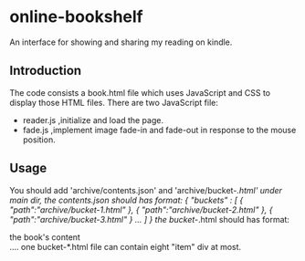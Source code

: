 # online-bookshelf

An interface for showing and sharing my reading on kindle.

## Introduction

The code consists a book.html file which uses JavaScript and CSS to display those HTML files. There are two JavaScript file:
* reader.js ,initialize and load the page.
* fade.js ,implement image fade-in and fade-out in response to the mouse position.

## Usage

You should add 'archive/contents.json' and 'archive/bucket-*.html' under main dir, the contents.json should has format:
{
        "buckets" : [
                { "path":"archive/bucket-1.html" },
                { "path":"archive/bucket-2.html" },
                { "path":"archive/bucket-3.html" }
		...
        ]
}
the bucket-*.html should has format:
	<div class="item">
		the book's content
	</div>
	....
one bucket-*.html file can contain eight "item" div at most.
